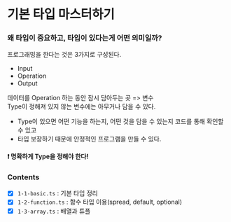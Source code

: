 # 기본 타입 마스터하기

### 왜 타입이 중요하고, 타입이 있다는게 어떤 의미일까?

프로그래밍을 한다는 것은 3가지로 구성된다. <br/>

- Input
- Operation
- Output

데이터를 Operation 하는 동안 잠시 담아두는 곳 => 변수 <br />
Type이 정해져 있지 않는 변수에는 아무거나 담을 수 있다. <br />

- Type이 있으면 어떤 기능을 하는지, 어떤 것을 담을 수 있는지 코드를 통해 확인할 수 있고
- 타입 보장하기 때문에 안정적인 프로그램을 만들 수 있다.

#### ❗ 명확하게 Type을 정해야 한다!

### Contents
- [x] `1-1-basic.ts` : 기본 타입 정리
- [x] `1-2-function.ts` : 함수 타입 이용(spread, default, optional)
- [x] `1-3-array.ts` : 배열과 튜플
